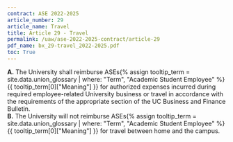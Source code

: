 ```yaml
---
contract: ASE 2022-2025
article_number: 29
article_name: Travel 
title: Article 29 - Travel 
permalink: /uaw/ase-2022-2025-contract/article-29
pdf_name: bx_29-travel_2022-2025.pdf
toc: True
---
```



<div class="lvl1"><b>A.</b> The University shall reimburse <span class="tooltip">ASEs<span class="tooltip-text">{% assign tooltip_term = site.data.union_glossary | where: "Term", "Academic Student Employee" %}{{ tooltip_term[0]["Meaning"] }}</span></span> for authorized expenses incurred during required employee-related University business or travel in accordance with the requirements of the appropriate section of the UC Business and Finance Bulletin.</div>
<div class="lvl1"><b>B.</b> The University will not reimburse <span class="tooltip">ASEs<span class="tooltip-text">{% assign tooltip_term = site.data.union_glossary | where: "Term", "Academic Student Employee" %}{{ tooltip_term[0]["Meaning"] }}</span></span> for travel between home and the campus.</div>

